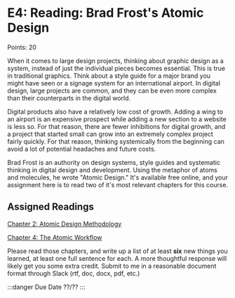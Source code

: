 # E4: Reading: Brad Frost's Atomic Design

Points: 20

When it comes to large design projects, thinking about graphic design as a system, instead of just the individual pieces becomes essential. This is true in traditional graphics. Think about a style guide for a major brand you might have seen or a signage system for an international airport. In digital design, large projects are common, and they can be even more complex than their counterparts in the digital world.

Digital products also have a relatively low cost of growth. Adding a wing to an airport is an expensive prospect while adding a new section to a website is less so. For that reason, there are fewer inhibitions for digital growth, and a project that started small can grow into an extremely complex project fairly quickly. For that reason, thinking systemically from the beginning can avoid a lot of potential headaches and future costs.

Brad Frost is an authority on design systems, style guides and systematic thinking in digital design and development. Using the metaphor of atoms and molecules, he wrote "Atomic Design." It's available free online, and your assignment here is to read two of it's most relevant chapters for this course.

## Assigned Readings

[Chapter 2: Atomic Design Methodology](http://atomicdesign.bradfrost.com/chapter-2/)

[Chapter 4: The Atomic Workflow](http://atomicdesign.bradfrost.com/chapter-4/)

Please read those chapters, and write up a list of at least **six** new things you learned, at least one full sentence for each. A more thoughtful response will likely get you some extra credit. Submit to me in a reasonable document format through Slack (rtf, doc, docx, pdf, etc.)

:::danger Due Date
??/??
:::
